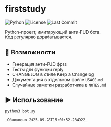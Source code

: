 
# firststudy

![Python](https://img.shields.io/badge/python-3.10+-blue.svg)
![License](https://img.shields.io/badge/license-MIT-green.svg)
![Last Commit](https://img.shields.io/github/last-commit/Elizabeth69/firststudy)

Python-проект, имитирующий анти-FUD бота.  
Код регулярно дорабатывается.

## 🚀 Возможности
- Генерация анти-FUD фраз
- Тесты для функции reply
- CHANGELOG в стиле Keep a Changelog
- Документация в отдельном файле `USAGE.md`
- Случайные заметки разработчика в `NOTES.md`

## ▶️ Использование
```bash
python3 bot.py

_Обновлено 2025-09-28T15:00:52.284922_
